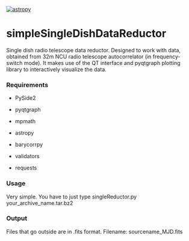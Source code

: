 [![astropy](http://img.shields.io/badge/powered%20by-AstroPy-orange.svg?style=flat)](http://www.astropy.org/)

# simpleSingleDishDataReductor
Single dish radio telescope data reductor. 
Designed to work with data, obtained from 32m NCU radio telescope autocorrelator (in frequency-switch mode). It makes use of the QT interface and pyqtgraph plotting library to interactively visualize the data.

### Requirements ###

- PySide2

- pyqtgraph

- mpmath

- astropy

- barycorrpy

- validators

- requests


### Usage ###
Very simple. You have to just type singleReductor.py your_archive_name.tar.bz2

### Output ###
Files that go outside are in .fits format. Filename: sourcename_MJD.fits
